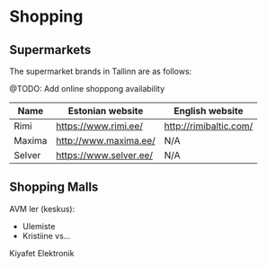 # Shopping

## Supermarkets

The supermarket brands in Tallinn are as follows:

@TODO: Add online shoppong availability

| Name | Estonian website | English website |
| ---- | --- | --- |
| Rimi | https://www.rimi.ee/ | http://rimibaltic.com/ |
| Maxima | http://www.maxima.ee/ | N/A |
| Selver | https://www.selver.ee/ | N/A |

## Shopping Malls

AVM ler (keskus):
- Ulemiste
- Kristiine
vs...

Kiyafet
Elektronik
